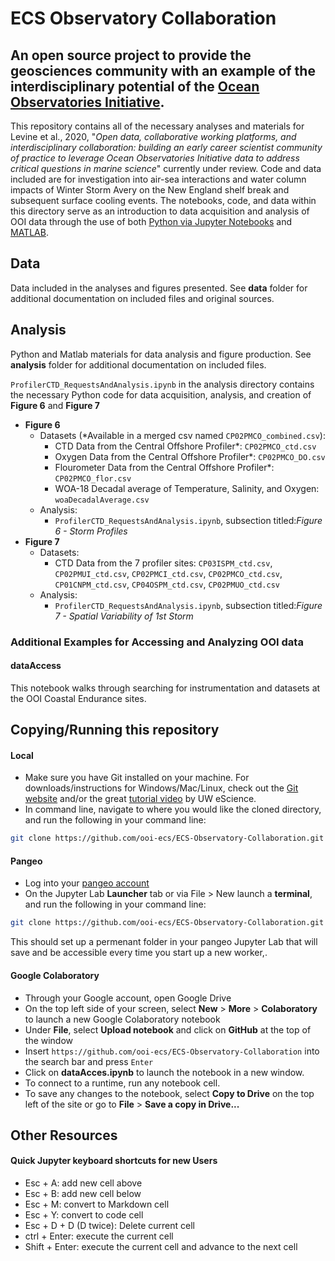 # ECS Observatory Collaboration
## An open source project to provide the geosciences community with an example of the interdisciplinary potential of the [Ocean Observatories Initiative](https://oceanobservatories.org/).

This repository contains all of the necessary analyses and materials for Levine et al., 2020, "*Open data, collaborative working platforms, and interdisciplinary collaboration: building an early career scientist community of practice to leverage Ocean Observatories Initiative data to address critical questions in marine science*" currently under review. Code and data included are for investigation into air-sea interactions and water column impacts of Winter Storm Avery on the New England shelf break and subsequent surface cooling events. The notebooks, code, and data within this directory serve as an introduction to data acquisition and analysis of OOI data through the use of both [Python via Jupyter Notebooks](https://jupyter.org/) and [MATLAB](https://www.mathworks.com/products/matlab.html).

## Data
Data included in the analyses and figures presented. See **data** folder for additional documentation on included files and original sources.

## Analysis
Python and Matlab materials for data analysis and figure production. See **analysis** folder for additional documentation on included files.

`ProfilerCTD_RequestsAndAnalysis.ipynb` in the analysis directory contains the necessary Python code for data acquisition, analysis, and creation of **Figure 6** and **Figure 7**
- **Figure 6**
  - Datasets (*Available in a merged csv named `CP02PMCO_combined.csv`): 
    - CTD Data from the Central Offshore Profiler*: `CP02PMCO_ctd.csv`
    - Oxygen Data from the Central Offshore Profiler*: `CP02PMCO_DO.csv`
    - Flourometer Data from the Central Offshore Profiler*: `CP02PMCO_flor.csv`
    - WOA-18 Decadal average of Temperature, Salinity, and Oxygen: `woaDecadalAverage.csv`
   - Analysis:
      - `ProfilerCTD_RequestsAndAnalysis.ipynb`, subsection titled:*Figure 6 - Storm Profiles*
- **Figure 7**
  - Datasets: 
    - CTD Data from the 7 profiler sites: `CP03ISPM_ctd.csv`, `CP02PMUI_ctd.csv`, `CP02PMCI_ctd.csv`, `CP02PMCO_ctd.csv`, `CP01CNPM_ctd.csv`, `CP04OSPM_ctd.csv`, `CP02PMUO_ctd.csv`
   - Analysis:
      - `ProfilerCTD_RequestsAndAnalysis.ipynb`, subsection titled:*Figure 7 - Spatial Variability of 1st Storm*

### Additional Examples for Accessing and Analyzing OOI data

#### dataAccess
This notebook walks through searching for instrumentation and datasets at the OOI Coastal Endurance sites.

## Copying/Running this repository
#### Local
- Make sure you have Git installed on your machine.  For downloads/instructions for Windows/Mac/Linux, check out the [Git website](https://git-scm.com/) and/or the great [tutorial video](https://www.youtube.com/watch?v=wyiiTHVEF8k&feature=youtu.be) by UW eScience.
- In command line, navigate to where you would like the cloned directory, and run the following in your command line:
```bash
git clone https://github.com/ooi-ecs/ECS-Observatory-Collaboration.git
```

#### Pangeo
- Log into your [pangeo account](https://nasa.pangeo.io/hub/login)
- On the Jupyter Lab **Launcher** tab or via File > New launch a **terminal**, and run the following in your command line:
```bash
git clone https://github.com/ooi-ecs/ECS-Observatory-Collaboration.git
```
This should set up a permenant folder in your pangeo Jupyter Lab that will save and be accessible every time you start up a new worker,.

#### Google Colaboratory
- Through your Google account, open Google Drive
- On the top left side of your screen, select **New** > **More** > **Colaboratory** to launch a new Google Colaboratory notebook
- Under **File**, select **Upload notebook** and click on **GitHub** at the top of the window
- Insert `https://github.com/ooi-ecs/ECS-Observatory-Collaboration` into the search bar and press `Enter`
- Click on **dataAcces.ipynb** to launch the notebook in a new window.  
- To connect to a runtime, run any notebook cell.
- To save any changes to the notebook, select **Copy to Drive** on the top left of the site or go to **File** > **Save a copy in Drive...**

## Other Resources
#### Quick Jupyter keyboard shortcuts for new Users
- Esc + A: add new cell above
- Esc + B: add new cell below
- Esc + M: convert to Markdown cell
- Esc + Y: convert to code cell
- Esc + D + D (D twice): Delete current cell
- ctrl + Enter: execute the current cell
- Shift + Enter: execute the current cell and advance to the next cell

